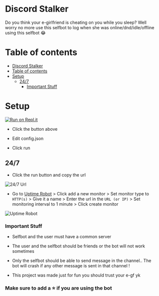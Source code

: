 # Discord Stalker

Do you think your e-girlfriend is cheating on you while you sleep? Well worry no more use this selfbot to log when she was online/dnd/idle/offline using this selfbot 😂

# Table of contents

- [Discord Stalker](#discord-stalker)
- [Table of contents](#table-of-contents)
- [Setup](#setup)
  - [24/7](#247)
    - [Important Stuff](#important-stuff)

# Setup

[![Run on Repl.it](https://repl.it/badge/github/SudhanPlayz/Discord-MusicBot)](https://repl.it/github/xHaruke/Discord-Stalker)

- Click the button above

- Edit config.json

- Click run

## 24/7

- Click the run button and copy the url

![24/7 Url](https://i.imgur.com/s0KrBeH.png)

- Go to [Uptime Robot](https://uptimerobot.com/dashboard) > Click add a new monitor > Set monitor type to `HTTP(s)` > Give it a name > Enter the url in the `URL (or IP)` > Set monitoring interval to 1 minute > Click create monitor

![Uptime Robot](https://i.imgur.com/eTlKgrZ.png)

### Important Stuff

- Selfbot and the user must have a common server

- The user and the selfbot should be friends or the bot will not work sometimes

- Only the selfbot should be able to send message in the channel.. The bot will crash if any other message is sent in that channel !

- This project was made just for fun you should trust your e-gf yk

### Make sure to add a ⭐ if you are using the bot
